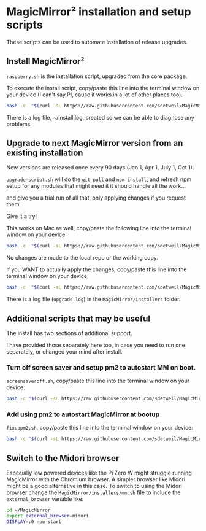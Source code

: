 # MagicMirror² installation and setup scripts

These scripts can be used to automate installation of release upgrades.

## Install MagicMirror²

`raspberry.sh` is the installation script, upgraded from the core package.

To execute the install script, copy/paste this line into the terminal window on your device (I can't say PI, cause it works in a lot of other places too).

```bash
bash -c  "$(curl -sL https://raw.githubusercontent.com/sdetweil/MagicMirror_scripts/master/raspberry.sh)"
```

There is a log file, ~/install.log, created so we can be able to diagnose any problems.

## Upgrade to next MagicMirror version from an existing installation

New versions are released once every 90 days (Jan 1, Apr 1, July 1, Oct 1).

`upgrade-script.sh` will do the `git pull` and `npm install`, and refresh npm setup for any modules that might need it
it should handle all the work…

and give you a trial run of all that, only applying changes if you request them.

Give it a try!

This works on Mac as well, copy/paste the following line into the terminal window on your device:

```bash
bash -c  "$(curl -sL https://raw.githubusercontent.com/sdetweil/MagicMirror_scripts/master/upgrade-script.sh)"
```
No changes are made to the local repo or the working copy.

If you WANT to actually apply the changes, copy/paste this line into the terminal window on your device:

```bash
bash -c  "$(curl -sL https://raw.githubusercontent.com/sdetweil/MagicMirror_scripts/master/upgrade-script.sh)" apply
```
There is a log file (`upgrade.log`)  in the `MagicMirror/installers` folder.

## Additional scripts that may be useful

The install has two sections of additional support.

I have provided those separately here too, in case you need to run one separately, or changed your mind after install.

### Turn off screen saver and setup pm2 to autostart MM on boot.

`screensaveroff.sh`, copy/paste this line into the terminal window on your device:

```bash
bash -c "$(curl -sL https://raw.githubusercontent.com/sdetweil/MagicMirror_scripts/master/screensaveroff.sh)"
```
### Add using pm2 to autostart MagicMirror at bootup

`fixuppm2.sh`, copy/paste this line into the terminal window on your device:

```bash
bash -c "$(curl -sL https://raw.githubusercontent.com/sdetweil/MagicMirror_scripts/master/fixuppm2.sh)"
```

## Switch to the Midori browser

Especially low powered devices like the Pi Zero W might struggle running MagicMirror with the Chromium browser. A simpler browser like Midori might be a good alternative in this case. To switch to using the Midori browser change the `MagicMirror/installers/mm.sh` file to include the `external_browser` variable like:

```bash
cd ~/MagicMirror
export external_browser=midori
DISPLAY=:0 npm start
```
